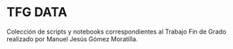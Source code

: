 # TFG DATA
Colección de scripts y notebooks correspondientes al Trabajo Fin de Grado realizado por Manuel Jesús Gómez Moratilla.
